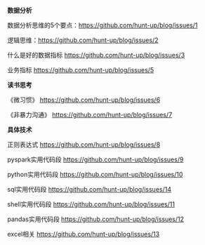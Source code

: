 **数据分析**

数据分析思维的5个要点：https://github.com/hunt-up/blog/issues/1

逻辑思维：https://github.com/hunt-up/blog/issues/2

什么是好的数据指标 https://github.com/hunt-up/blog/issues/3

业务指标 https://github.com/hunt-up/blog/issues/5

**读书思考**

《微习惯》 https://github.com/hunt-up/blog/issues/6

《非暴力沟通》 https://github.com/hunt-up/blog/issues/7

**具体技术**

正则表达式 https://github.com/hunt-up/blog/issues/8

pyspark实用代码段 https://github.com/hunt-up/blog/issues/9

python实用代码段 https://github.com/hunt-up/blog/issues/10

sql实用代码段 https://github.com/hunt-up/blog/issues/14

shell实用代码段 https://github.com/hunt-up/blog/issues/11

pandas实用代码段 https://github.com/hunt-up/blog/issues/12

excel相关 https://github.com/hunt-up/blog/issues/13


